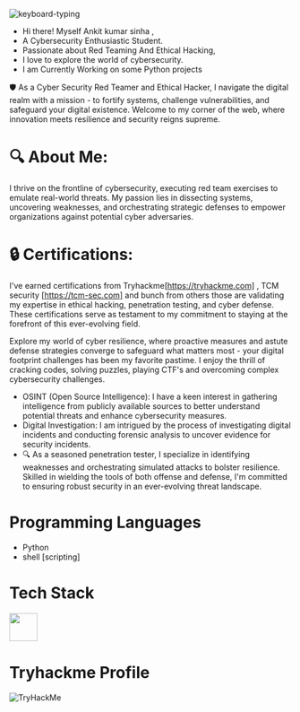 
![keyboard-typing](https://github.com/Astersec/Astersec/assets/153685797/370af554-bcfd-4c1d-8b82-fda1ed1640d1)




-  Hi there! Myself  Ankit kumar sinha ,
-  A Cybersecurity Enthusiastic Student.
-  Passionate about Red Teaming And Ethical Hacking,
-  I love to  explore the world of cybersecurity.
-  I am Currently Working on some Python projects 

🛡️ As a Cyber Security Red Teamer and Ethical Hacker, I navigate the digital realm with a mission - to fortify systems, challenge vulnerabilities, and safeguard your digital existence. Welcome to my corner of the web, where innovation meets resilience and security reigns supreme.

# 🔍 About Me:
I thrive on the frontline of cybersecurity, executing red team exercises to emulate real-world threats. My passion lies in dissecting systems, uncovering weaknesses, and orchestrating strategic defenses to empower organizations against potential cyber adversaries.

# 🔒 Certifications:
I've earned certifications from Tryhackme[https://tryhackme.com] , TCM security [https://tcm-sec.com] and bunch from others  those are validating my expertise in ethical hacking, penetration testing, and cyber defense. These certifications serve as testament to my commitment to staying at the forefront of this ever-evolving field.

Explore my world of cyber resilience, where proactive measures and astute defense strategies converge to safeguard what matters most - your digital footprint challenges has been my favorite pastime. I enjoy the thrill of cracking codes, solving puzzles, playing CTF's and overcoming complex cybersecurity challenges.
- OSINT (Open Source Intelligence): I have a keen interest in gathering intelligence from publicly available sources to better understand potential threats and enhance cybersecurity measures.
- Digital Investigation: I am intrigued by the process of investigating digital incidents and conducting forensic analysis to uncover evidence for security incidents.
- 🔍 As a seasoned penetration tester, I specialize in identifying weaknesses and orchestrating simulated attacks to bolster resilience. Skilled in wielding the tools of both offense and defense, I'm committed to ensuring robust security in an ever-evolving threat landscape.

  
# Programming Languages
* Python
* shell [scripting]

# Tech Stack 
<img src="https://img.stackshare.io/service/993/pUBY5pVj.png" width="50" height="50">

# Tryhackme Profile
<img src="https://tryhackme-badges.s3.amazonaws.com/4steroid.png" alt="TryHackMe">


